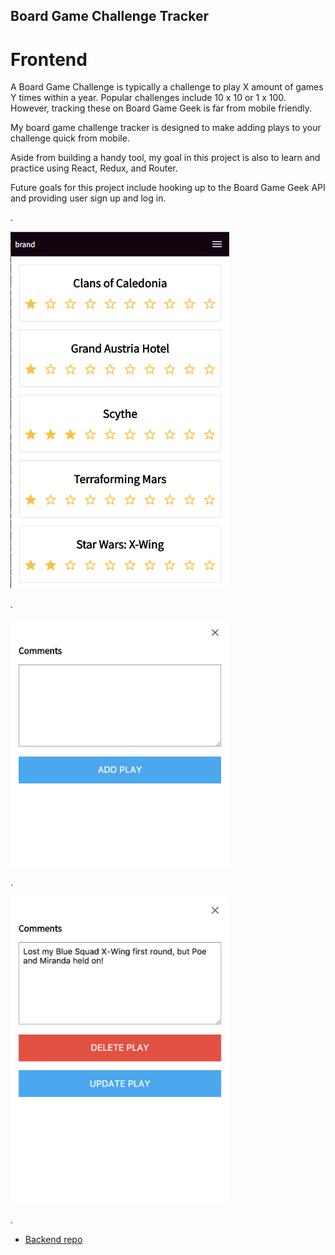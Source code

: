 ## Board Game Challenge Tracker

# Frontend

A Board Game Challenge is typically a challenge to play X amount of games Y times within a year. Popular challenges include 10 x 10 or 1 x 100. However, tracking these on Board Game Geek is far from mobile friendly.

My board game challenge tracker is designed to make adding plays to your challenge quick from mobile.

Aside from building a handy tool, my goal in this project is also to learn and practice using React, Redux, and Router.

Future goals for this project include hooking up to the Board Game Geek API and providing user sign up and log in.


.

<kbd>
  <img src="./readme-images/home.png" width="350px" alt="home view">
</kbd>

.

<kbd>
  <img src="./readme-images/add.png" width="350px" alt="add view">
</kbd>

.

<kbd>
  <img src="./readme-images/edit.png" width="350px" alt="edit view">
</kbd>

.


- [Backend repo](https://github.com/TalusRocks/boardgame10-server)
